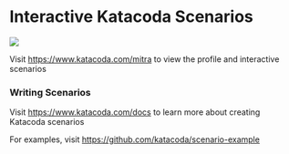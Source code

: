# Interactive Katacoda Scenarios

[![](http://shields.katacoda.com/katacoda/mitra/count.svg)](https://www.katacoda.com/mitra "Get your profile on Katacoda.com")

Visit https://www.katacoda.com/mitra to view the profile and interactive scenarios

### Writing Scenarios
Visit https://www.katacoda.com/docs to learn more about creating Katacoda scenarios

For examples, visit https://github.com/katacoda/scenario-example
